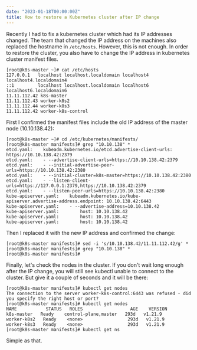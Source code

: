 ```yaml
---
date: "2023-01-18T00:00:00Z"
title: How to restore a Kubernetes cluster after IP change
---
```



Recently I had to fix a kubernetes cluster which had its IP addresses changed. The team that changed the IP address on the machines also replaced the hostname in `/etc/hosts`.
However, this is not enough. In order to restore the cluster, you also have to change the IP address in kubernetes cluster manifest files.

```
[root@k8s-master ~]# cat /etc/hosts
127.0.0.1   localhost localhost.localdomain localhost4 localhost4.localdomain4
::1         localhost localhost.localdomain localhost6 localhost6.localdomain6
11.11.112.42 k8s-master
11.11.112.43 worker-k8s2
11.11.112.44 worker-k8s3
11.11.112.42 worker-k8s-control
```

First I confirmed the manifest files include the old IP address of the master node (10.10.138.42):
```
[root@k8s-master ~]# cd /etc/kubernetes/manifests/
[root@k8s-master manifests]# grep "10.10.138" *
etcd.yaml:    kubeadm.kubernetes.io/etcd.advertise-client-urls: https://10.10.138.42:2379
etcd.yaml:    - --advertise-client-urls=https://10.10.138.42:2379
etcd.yaml:    - --initial-advertise-peer-urls=https://10.10.138.42:2380
etcd.yaml:    - --initial-cluster=k8s-master=https://10.10.138.42:2380
etcd.yaml:    - --listen-client-urls=https://127.0.0.1:2379,https://10.10.138.42:2379
etcd.yaml:    - --listen-peer-urls=https://10.10.138.42:2380
kube-apiserver.yaml:    kubeadm.kubernetes.io/kube-apiserver.advertise-address.endpoint: 10.10.138.42:6443
kube-apiserver.yaml:    - --advertise-address=10.10.138.42
kube-apiserver.yaml:        host: 10.10.138.42
kube-apiserver.yaml:        host: 10.10.138.42
kube-apiserver.yaml:        host: 10.10.138.42
```

Then I replaced it with the new IP address and confirmed the change:
```
[root@k8s-master manifests]# sed -i 's/10.10.138.42/11.11.112.42/g' *
[root@k8s-master manifests]# grep "10.10.138" *
[root@k8s-master manifests]# 
```


Finally, let's check the nodes in the cluster. If you don't wait long enough after the IP change, you will still see kubectl unable to connect to the cluster. But give it a couple of seconds and it will be there:

```
[root@k8s-master manifests]# kubectl get nodes
The connection to the server worker-k8s-control:6443 was refused - did you specify the right host or port?
[root@k8s-master manifests]# kubectl get nodes
NAME           STATUS   ROLES                  AGE    VERSION
k8s-master   Ready    control-plane,master   293d   v1.21.9
worker-k8s2   Ready    <none>                 293d   v1.21.9
worker-k8s3   Ready    <none>                 293d   v1.21.9
[root@k8s-master manifests]# kubectl get ns
```

Simple as that.
